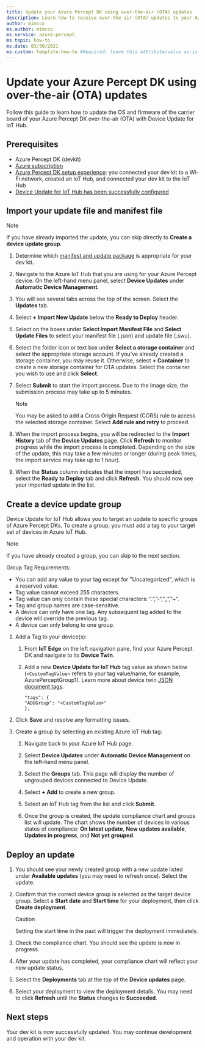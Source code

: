 ```yaml
---
title: Update your Azure Percept DK using over-the-air (OTA) updates
description: Learn how to receive over-the air (OTA) updates to your Azure Percept DK
author: mimcco
ms.author: mimcco
ms.service: azure-percept
ms.topic: how-to
ms.date: 03/30/2021
ms.custom: template-how-to #Required; leave this attribute/value as-is.
---
```


# Update your Azure Percept DK using over-the-air (OTA) updates

Follow this guide to learn how to update the OS and firmware of the carrier board of your Azure Percept DK over-the-air (OTA) with Device Update for IoT Hub.

## Prerequisites

- Azure Percept DK (devkit)
- [Azure subscription](https://azure.microsoft.com/free/)
- [Azure Percept DK setup experience](./quickstart-percept-dk-set-up.md): you connected your dev kit to a Wi-Fi network, created an IoT Hub, and connected your dev kit to the IoT Hub
- [Device Update for IoT Hub has been successfully configured](./how-to-set-up-over-the-air-updates.md)

## Import your update file and manifest file

> [!NOTE]
> If you have already imported the update, you can skip directly to **Create a device update group**.

1. Determine which [manifest and update package](./how-to-select-update-package.md) is appropriate for your dev kit.

1. Navigate to the Azure IoT Hub that you are using for your Azure Percept device. On the left-hand menu panel, select **Device Updates** under **Automatic Device Management**.

1. You will see several tabs across the top of the screen. Select the **Updates** tab.

1. Select **+ Import New Update** below the **Ready to Deploy** header.

1. Select on the boxes under **Select Import Manifest File** and **Select Update Files** to select your manifest file (.json) and update file (.swu).

1. Select the folder icon or text box under **Select a storage container** and select the appropriate storage account. If you’ve already created a storage container, you may reuse it. Otherwise, select **+ Container** to create a new storage container for OTA updates. Select the container you wish to use and click **Select**.

1. Select **Submit** to start the import process. Due to the image size, the submission process may take up to 5 minutes.

    > [!NOTE]
    > You may be asked to add a Cross Origin Request (CORS) rule to access the selected storage container. Select **Add rule and retry** to proceed.

1. When the import process begins, you will be redirected to the **Import History** tab of the **Device Updates** page. Click **Refresh** to monitor progress while the import process is completed. Depending on the size of the update, this may take a few minutes or longer (during peak times, the import service may take up to 1 hour).

1. When the **Status** column indicates that the import has succeeded, select the **Ready to Deploy** tab and click **Refresh**. You should now see your imported update in the list.

## Create a device update group

Device Update for IoT Hub allows you to target an update to specific groups of Azure Percept DKs. To create a group, you must add a tag to your target set of devices in Azure IoT Hub.

> [!NOTE]
> If you have already created a group, you can skip to the next section.

Group Tag Requirements:

- You can add any value to your tag except for "Uncategorized", which is a reserved value.
- Tag value cannot exceed 255 characters.
- Tag value can only contain these special characters: “.”,”-“,”_”,”~”.
- Tag and group names are case-sensitive.
- A device can only have one tag. Any subsequent tag added to the device will override the previous tag.
- A device can only belong to one group.

1. Add a Tag to your device(s):

	1. From **IoT Edge** on the left navigation pane, find your Azure Percept DK and navigate to its **Device Twin**.

	1. Add a new **Device Update for IoT Hub** tag value as shown below (```<CustomTagValue>``` refers to your tag value/name, for example, AzurePerceptGroup1). Learn more about device twin [JSON document tags](../iot-hub/iot-hub-devguide-device-twins.md#device-twins).

        ```
        "tags": {
        "ADUGroup": "<CustomTagValue>"
        },
        ```

1. Click **Save** and resolve any formatting issues.

1. Create a group by selecting an existing Azure IoT Hub tag:

	1. Navigate back to your Azure IoT Hub page.

	1. Select **Device Updates** under **Automatic Device Management** on the left-hand menu panel.

	1. Select the **Groups** tab. This page will display the number of ungrouped devices connected to Device Update.

	1. Select **+ Add** to create a new group.

	1. Select an IoT Hub tag from the list and click **Submit**.

	1. Once the group is created, the update compliance chart and groups list will update. The chart shows the number of devices in various states of compliance: **On latest update**, **New updates available**, **Updates in progress**, and **Not yet grouped**.

## Deploy an update

1. You should see your newly created group with a new update listed under **Available updates** (you may need to refresh once). Select the update.

1. Confirm that the correct device group is selected as the target device group. Select a **Start date** and **Start time** for your deployment, then click **Create deployment**.

    > [!CAUTION]
    > Setting the start time in the past will trigger the deployment immediately.

1. Check the compliance chart. You should see the update is now in progress.

1. After your update has completed, your compliance chart will reflect your new update status.

1. Select the **Deployments** tab at the top of the **Device updates** page.

1. Select your deployment to view the deployment details. You may need to click **Refresh** until the **Status** changes to **Succeeded**.

## Next steps

Your dev kit is now successfully updated. You may continue development and operation with your dev kit.
